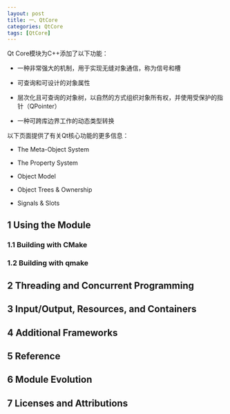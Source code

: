 ```yaml
---
layout: post
title: 一、QtCore
categories: QtCore
tags: [QtCore]
---
```


Qt Core模块为C++添加了以下功能：

- 一种非常强大的机制，用于实现无缝对象通信，称为信号和槽

- 可查询和可设计的对象属性

- 层次化且可查询的对象树，以自然的方式组织对象所有权，并使用受保护的指针（QPointer）

- 一种可跨库边界工作的动态类型转换

以下页面提供了有关Qt核心功能的更多信息：

- The Meta-Object System

- The Property System

- Object Model

- Object Trees & Ownership

- Signals & Slots

## 1 Using the Module

### 1.1 Building with CMake

### 1.2 Building with qmake

## 2 Threading and Concurrent Programming

## 3 Input/Output, Resources, and Containers

## 4 Additional Frameworks

## 5 Reference

## 6 Module Evolution

## 7 Licenses and Attributions